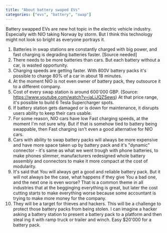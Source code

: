 ```yaml
---
title: "About battery swaped EVs"
categories: ["evs", "battery", "swap"]
---
```



Battery swapped EVs are new hot topic in the electric vehicle industry. Especially with NIO taking Norway by storm. But I think this technology might not look so bright as everyone portrays it.

1. Batteries in swap stations are constantly charged with big power, and fast charging is degrading batteries faster. [Source needed]
2. There needs to be more batteries than cars. But each battery without a car, is wasted opportunity.
3. Charging speeds are getting faster. With 800V battery packs it's possible to charge 80% of a car in about 18 minutes.
4. At the moment NIO is not even owner of battery pack, they outsource it to a different company.
5. Cost of every swap station is around 600'000 GBP. (Source: https://www.youtube.com/watch?v=jaLiJQZSews) At that price range, it's possible to build 6 Tesla Supercharger spots.
6. If battery station gets damaged or is down for maintenance, it disrupts users ability to keep their cars usable.
7. For some reason, NIO cars have low Fast charging speeds, at the moment I'm not sure why. But if that is somehow tied to battery being swappable, then Fast charging isn't even a good alternative for NIO cars.
8. Cars with ability to swap battery packs will always be more expensive and have more space taken up by battery pack and it's "dynamic" connector - it's same as what we went trough with phone batteries, to make phones slimmer, manufacturers redesigned whole battery assembly and connectors to make it more compact at the cost of modularity.
9. It's said that You will always get a good and reliable battery pack. But it will not always be the case, what happens if they give You a bad one, and the next one is even worse? That is a common theme in all industries that at the begginging everything is great, but later the cost cutting starts to make everything worse because some accountant is trying to make more money for the company.
10. They will be a target for thieves and hackers. This will be a challenge to protect those battery packs from being stolen. I can imagine a hacker asking a battery station to present a battery pack to a platform and then steal ing it with ramp truck or trailer and winch. Easy $20'000 for a battery pack.